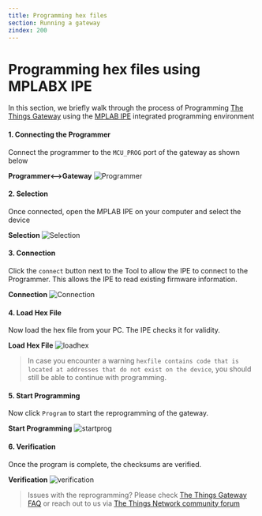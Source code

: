 ```yaml
---
title: Programming hex files
section: Running a gateway
zindex: 200
---
```


# Programming hex files using MPLABX IPE
In this section, we briefly walk through the process of Programming [The Things Gateway](../gateway/index.md) using the [MPLAB IPE](http://microchipdeveloper.com/ipe:start) integrated programming environment

#### 1. Connecting the Programmer
Connect the programmer to the `MCU_PROG` port of the gateway as shown below

   **Programmer<-->Gateway**
    ![Programmer](programmer.jpg)

#### 2. Selection
Once connected, open the MPLAB IPE on your computer and select the device

   **Selection**
    ![Selection](ipe_1_selected.png)

#### 3. Connection
Click the `connect` button next to the Tool to allow the IPE to connect to the Programmer. This allows the IPE to read existing firmware information.

   **Connection**
    ![Connection](ipe_2_connected.png)

#### 4. Load Hex File
Now load the hex file from your PC. The IPE checks it for validity.

   **Load Hex File**
    ![loadhex](ipe_3_selected_hex.png)

> In case you encounter a warning `hexfile contains code that is located at addresses that do not exist on the device`, you should still be able to continue with programming.

#### 5. Start Programming
Now click `Program` to start the reprogramming of the gateway.

   **Start Programming**
    ![startprog](ipe_4_start_progging.png)

#### 6. Verification
Once the program is complete, the checksums are verified. 

   **Verification**
    ![verification](ipe_5_progging_complete.png)

> Issues with the reprogramming? Please check [The Things Gateway FAQ](faq.md) or reach out to us via [The Things Network community forum](https://www.thethingsnetwork.org/forum) 